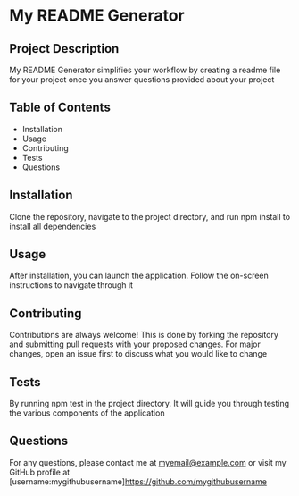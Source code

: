 # My README Generator

## Project Description

My README Generator simplifies your workflow by creating a readme file for your project once you answer questions provided about your project

## Table of Contents

- Installation
- Usage
- Contributing
- Tests
- Questions

## Installation

Clone the repository, navigate to the project directory, and run npm install to install all dependencies

## Usage

After installation, you can launch the application. Follow the on-screen instructions to navigate through it

## Contributing

Contributions are always welcome! This is done by forking the repository and submitting pull requests with your proposed changes. For major changes, open an issue first to discuss what you would like to change

## Tests

By running npm test in the project directory. It will guide you through testing the various components of the application


## Questions

For any questions, please contact me at myemail@example.com or visit my GitHub profile at [username:mygithubusername]https://github.com/mygithubusername

